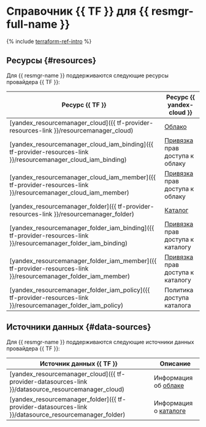 # Справочник {{ TF }} для {{ resmgr-full-name }}

{% include [terraform-ref-intro](../_includes/terraform-ref-intro.md) %}

## Ресурсы {#resources}

Для {{ resmgr-name }} поддерживаются следующие ресурсы провайдера {{ TF }}:

| **Ресурс {{ TF }}** | **Ресурс {{ yandex-cloud }}** |
| --- | --- |
| [yandex_resourcemanager_cloud]({{ tf-provider-resources-link }}/resourcemanager_cloud) | [Облако](./concepts/resources-hierarchy.md#cloud) |
| [yandex_resourcemanager_cloud_iam_binding]({{ tf-provider-resources-link }}/resourcemanager_cloud_iam_binding) | [Привязка](../iam/concepts/access-control/index.md#access-bindings) прав доступа к облаку |
| [yandex_resourcemanager_cloud_iam_member]({{ tf-provider-resources-link }}/resourcemanager_cloud_iam_member) | [Привязка](../iam/concepts/access-control/index.md#access-bindings) прав доступа к облаку |
| [yandex_resourcemanager_folder]({{ tf-provider-resources-link }}/resourcemanager_folder) | [Каталог](./concepts/resources-hierarchy.md#folder) |
| [yandex_resourcemanager_folder_iam_binding]({{ tf-provider-resources-link }}/resourcemanager_folder_iam_binding) | [Привязка](../iam/concepts/access-control/index.md#access-bindings) прав доступа к каталогу |
| [yandex_resourcemanager_folder_iam_member]({{ tf-provider-resources-link }}/resourcemanager_folder_iam_member) | [Привязка](../iam/concepts/access-control/index.md#access-bindings) прав доступа к каталогу |
| [yandex_resourcemanager_folder_iam_policy]({{ tf-provider-resources-link }}/resourcemanager_folder_iam_policy) | Политика доступа каталога |

## Источники данных {#data-sources}

Для {{ resmgr-name }} поддерживаются следующие источники данных провайдера {{ TF }}:

| **Источник данных {{ TF }}** | **Описание** |
| --- | --- |
| [yandex_resourcemanager_cloud]({{ tf-provider-datasources-link }}/datasource_resourcemanager_cloud) | Информация об [облаке](./concepts/resources-hierarchy.md#cloud) |
| [yandex_resourcemanager_folder]({{ tf-provider-datasources-link }}/datasource_resourcemanager_folder) | Информация о [каталоге](./concepts/resources-hierarchy.md#folder) |